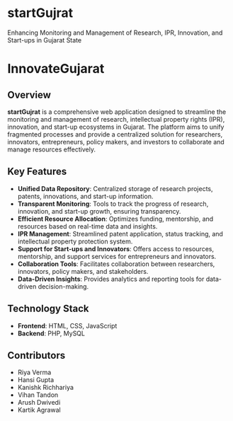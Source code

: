 # startGujrat
Enhancing Monitoring and Management of Research, IPR, Innovation, and Start-ups in Gujarat State

# InnovateGujarat

## Overview
**startGujrat** is a comprehensive web application designed to streamline the monitoring and management of research, intellectual property rights (IPR), innovation, and start-up ecosystems in Gujarat. The platform aims to unify fragmented processes and provide a centralized solution for researchers, innovators, entrepreneurs, policy makers, and investors to collaborate and manage resources effectively.

## Key Features
- **Unified Data Repository**: Centralized storage of research projects, patents, innovations, and start-up information.
- **Transparent Monitoring**: Tools to track the progress of research, innovation, and start-up growth, ensuring transparency.
- **Efficient Resource Allocation**: Optimizes funding, mentorship, and resources based on real-time data and insights.
- **IPR Management**: Streamlined patent application, status tracking, and intellectual property protection system.
- **Support for Start-ups and Innovators**: Offers access to resources, mentorship, and support services for entrepreneurs and innovators.
- **Collaboration Tools**: Facilitates collaboration between researchers, innovators, policy makers, and stakeholders.
- **Data-Driven Insights**: Provides analytics and reporting tools for data-driven decision-making.

## Technology Stack
- **Frontend**: HTML, CSS, JavaScript
- **Backend**: PHP, MySQL

## Contributors
- Riya Verma
- Hansi Gupta
- Kanishk Richhariya
- Vihan Tandon
- Arush Dwivedi
- Kartik Agrawal
